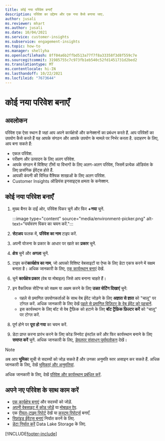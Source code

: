 ```yaml
---
title: कोई नया परिवेश बनाएँ
description: परिवेश का उद्देश्य और एक नया कैसे बनाया जाए.
author: jusali
ms.reviewer: mhart
ms.author: jusali
ms.date: 10/04/2021
ms.service: customer-insights
ms.subservice: engagement-insights
ms.topic: how-to
ms.manager: shellyha
ms.openlocfilehash: 8ff04a6b2ffbd513a77f7f8a33358f3d8f559c7e
ms.sourcegitcommit: 31985755c7c973fb1eb540c52fd1451731d2bed2
ms.translationtype: MT
ms.contentlocale: hi-IN
ms.lasthandoff: 10/22/2021
ms.locfileid: "7673644"
---
```

# <a name="create-a-new-environment"></a>कोई नया परिवेश बनाएँ 

## <a name="overview"></a>अवलोकन

परिवेश एक ऐसा स्थान है जहां आप अपने कार्यक्षेत्रों और कनेक्शनों का प्रबंधन करते हैं. आप परिवेशों का उपयोग कैसे करते हैं यह आपके संगठन और आपके उपयोग के मामले पर निर्भर करता है. उदाहरण के लिए, आप बना सकते हैं:

- एकल परिवेश.
- परीक्षण और उत्पादन के लिए अलग परिवेश.
- आपके संगठन में विशिष्ट टीमों या विभागों के लिए अलग-अलग परिवेश, जिसमें प्रत्येक ऑडियंस के लिए प्रासंगिक ईवेंट्स होते हैं.
- आपकी कंपनी की विभिन्न वैश्विक शाखाओं के लिए अलग परिवेश.
- Customer Insights ऑडियंस इनसाइट्स क्षमता के कनेक्शन.

## <a name="create-a-new-environment"></a>कोई नया परिवेश बनाएँ

1. मुख्य बैनर के दाईं ओर, परिवेश पिकर चुनें और फिर **+नया** चुनें.

   :::image type="content" source="media/environment-picker.png" alt-text="पर्यावरण पिकर का चयन करें.":::

1. **सेटअप** फलक में, **परिवेश का नाम** टाइप करें.

1. अपनी योजना के प्रकार के आधार पर खाते का **प्रकार** चुनें.

1. **क्षेत्र** चुनें और **अगला** चुनें. 

1. टाइप करो**कार्यक्षेत्र का नाम**, जो आपको विशिष्ट वेबसाइटों या ऐप्स के लिए डेटा एकत्र करने में सक्षम बनाता है। अधिक जानकारी के लिए, [एक कार्यस्थान बनाएं](create-workspace.md) देखें.

1. चुनें **कार्यक्षेत्र प्रकार** (वेब या मोबाइल) जिसे आप बनाना चाहते हैं। 

1. इन वैकल्पिक सेटिंग्स को सक्षम या अक्षम करने के लिए **उन्नत सेटिंग दिखाएं** चुनें:

   - पहले से प्रमाणित उपयोगकर्ताओं के साथ वेब ईवेंट जोड़ने के लिए **अज्ञात से ज्ञात** को "चालू" पर टॉगल करें. अधिक जानकारी के लिए देखें [पहले से प्रमाणित विज़िटर के वेब ईवेंट को पहचानें](unknown-to-known.md).
   - इस कार्यस्थान के लिए बॉट से वेब ट्रैफ़िक को हटाने के लिए **बॉट ट्रैफ़िक फ़िल्टर करें** को "चालू" पर टोग्ल करें. 

1. पूर्ण होने पर **पूरा हो गया** का चयन करें. 

1. डेटा प्राप्त करना प्रारंभ करने के लिए कोड स्निपेट इंस्टॉल करें और फिर कार्यस्थान बनाने के लिए **समाप्त करें** चुनें. अधिक जानकारी के लिए, [डेवलपर संसाधन पूर्वावलोकन](developer-resources.md) देखें।

> [!NOTE]
> अब आप **भूमिका** सूची से सदस्यों को जोड़ सकते हैं और उनका अनुमति स्तर असाइन कर सकते हैं. अधिक जानकारी के लिए, देखें [भूमिकाएं और अनुमतियां](user-roles.md). 

अधिक जानकारी के लिए, देखें [परिवेश और कार्यस्थान प्रबंधित करें](manage-environments-workspaces.md).

## <a name="work-with-your-new-environment"></a>अपने नए परिवेश के साथ काम करें

- [एक कार्यक्षेत्र बनाएं](../engagement-insights/create-workspace.md) और सदस्यों को जोड़ें.
- [अपनी वेबसाइट में कोड जोड़ें](../engagement-insights/instrument-website.md) या [मोबाइल ऐप](../engagement-insights/developer-resources.md#capture-events-from-mobile-apps).
- एक [रीयल-टाइम रिपोर्ट](../engagement-insights/view-reports.md) देखें या [कस्टम रिपोर्ट्स](../engagement-insights/custom-reports.md) बनाएँ.
- [रिफ़ांइड ईवेंट्स बनाएं](../engagement-insights/refined-events.md) निर्यात करनें के लिए.
- [डेटा निर्यात करें](../engagement-insights/export-events.md) Data Lake Storage के लिए.

[!INCLUDE[footer-include](../includes/footer-banner.md)]
